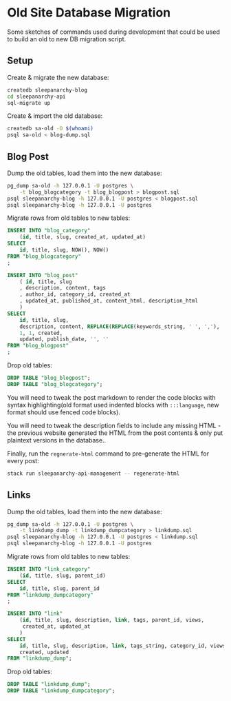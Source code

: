 # Old Site Database Migration

Some sketches of commands used during development that could be used to build
an old to new DB migration script.

## Setup

Create & migrate the new database:

```sh
createdb sleepanarchy-blog
cd sleepanarchy-api
sql-migrate up
```

Create & import the old database:

```sh
createdb sa-old -O $(whoami)
psql sa-old < blog-dump.sql
```


## Blog Post

Dump the old tables, load them into the new database:

```sh
pg_dump sa-old -h 127.0.0.1 -U postgres \
    -t blog_blogcategory -t blog_blogpost > blogpost.sql
psql sleepanarchy-blog -h 127.0.0.1 -U postgres < blogpost.sql
psql sleepanarchy-blog -h 127.0.0.1 -U postgres
```

Migrate rows from old tables to new tables:

```sql
INSERT INTO "blog_category"
    (id, title, slug, created_at, updated_at)
SELECT
    id, title, slug, NOW(), NOW()
FROM "blog_blogcategory"
;

INSERT INTO "blog_post"
    ( id, title, slug
    , description, content, tags
    , author_id, category_id, created_at
    , updated_at, published_at, content_html, description_html
    )
SELECT
    id, title, slug,
    description, content, REPLACE(REPLACE(keywords_string, ' ', ','), 'Package,Management', 'Package Management'),
    1, 1, created,
    updated, publish_date, '', ''
FROM "blog_blogpost"
;
```

Drop old tables:

```sql
DROP TABLE "blog_blogpost";
DROP TABLE "blog_blogcategory";
```

You will need to tweak the post markdown to render the code blocks with syntax
highlighting(old format used indented blocks with `:::language`, new format
should use fenced code blocks).

You will need to tweak the description fields to include any missing HTML - the
previous website generated the HTML from the post contents & only put plaintext
versions in the database..

Finally, run the `regnerate-html` command to pre-generate the HTML for every
post:

```sh
stack run sleepanarchy-api-management -- regenerate-html
```


## Links

Dump the old tables, load them into the new database:

```sh
pg_dump sa-old -h 127.0.0.1 -U postgres \
    -t linkdump_dump -t linkdump_dumpcategory > linkdump.sql
psql sleepanarchy-blog -h 127.0.0.1 -U postgres < linkdump.sql
psql sleepanarchy-blog -h 127.0.0.1 -U postgres
```

Migrate rows from old tables to new tables:

```sql
INSERT INTO "link_category"
    (id, title, slug, parent_id)
SELECT
    id, title, slug, parent_id
FROM "linkdump_dumpcategory"
;

INSERT INTO "link"
    (id, title, slug, description, link, tags, parent_id, views,
     created_at, updated_at
    )
SELECT
    id, title, slug, description, link, tags_string, category_id, views,
    created, updated
FROM "linkdump_dump";
```

Drop old tables:

```sql
DROP TABLE "linkdump_dump";
DROP TABLE "linkdump_dumpcategory";
```
